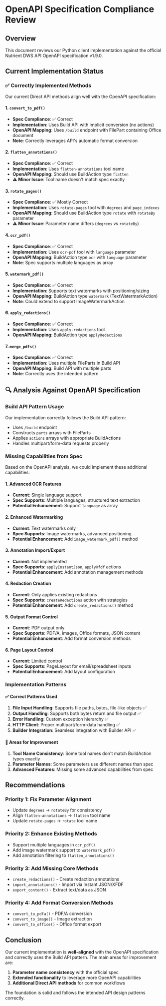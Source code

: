 # OpenAPI Specification Compliance Review

## Overview
This document reviews our Python client implementation against the official Nutrient DWS API OpenAPI specification v1.9.0.

## Current Implementation Status

### ✅ Correctly Implemented Methods

Our current Direct API methods align well with the OpenAPI specification:

#### 1. `convert_to_pdf()`
- **Spec Compliance**: ✅ Correct
- **Implementation**: Uses Build API with implicit conversion (no actions)
- **OpenAPI Mapping**: Uses `/build` endpoint with FilePart containing Office document
- **Note**: Correctly leverages API's automatic format conversion

#### 2. `flatten_annotations()`
- **Spec Compliance**: ✅ Correct  
- **Implementation**: Uses `flatten-annotations` tool name
- **OpenAPI Mapping**: Should use BuildAction type `flatten` 
- **⚠️ Minor Issue**: Tool name doesn't match spec exactly

#### 3. `rotate_pages()`
- **Spec Compliance**: ✅ Mostly Correct
- **Implementation**: Uses `rotate-pages` tool with `degrees` and `page_indexes`
- **OpenAPI Mapping**: Should use BuildAction type `rotate` with `rotateBy` parameter
- **⚠️ Minor Issue**: Parameter name differs (`degrees` vs `rotateBy`)

#### 4. `ocr_pdf()`
- **Spec Compliance**: ✅ Correct
- **Implementation**: Uses `ocr-pdf` tool with `language` parameter
- **OpenAPI Mapping**: BuildAction type `ocr` with `language` parameter
- **Note**: Spec supports multiple languages as array

#### 5. `watermark_pdf()`
- **Spec Compliance**: ✅ Correct
- **Implementation**: Supports text watermarks with positioning/sizing
- **OpenAPI Mapping**: BuildAction type `watermark` (TextWatermarkAction)
- **Note**: Could extend to support ImageWatermarkAction

#### 6. `apply_redactions()`
- **Spec Compliance**: ✅ Correct
- **Implementation**: Uses `apply-redactions` tool
- **OpenAPI Mapping**: BuildAction type `applyRedactions`

#### 7. `merge_pdfs()`
- **Spec Compliance**: ✅ Correct
- **Implementation**: Uses multiple FileParts in Build API
- **OpenAPI Mapping**: Build API with multiple parts
- **Note**: Correctly uses the intended pattern

## 🔍 Analysis Against OpenAPI Specification

### Build API Pattern Usage
Our implementation correctly follows the Build API pattern:
- Uses `/build` endpoint 
- Constructs `parts` arrays with FileParts
- Applies `actions` arrays with appropriate BuildActions
- Handles multipart/form-data requests properly

### Missing Capabilities from Spec

Based on the OpenAPI analysis, we could implement these additional capabilities:

#### 1. **Advanced OCR Features**
- **Current**: Single language support
- **Spec Supports**: Multiple languages, structured text extraction
- **Potential Enhancement**: Support `language` as array

#### 2. **Enhanced Watermarking**
- **Current**: Text watermarks only
- **Spec Supports**: Image watermarks, advanced positioning
- **Potential Enhancement**: Add `image_watermark_pdf()` method

#### 3. **Annotation Import/Export**
- **Current**: Not implemented
- **Spec Supports**: `applyInstantJson`, `applyXfdf` actions
- **Potential Enhancement**: Add annotation management methods

#### 4. **Redaction Creation**
- **Current**: Only applies existing redactions
- **Spec Supports**: `createRedactions` action with strategies
- **Potential Enhancement**: Add `create_redactions()` method

#### 5. **Output Format Control**
- **Current**: PDF output only
- **Spec Supports**: PDF/A, images, Office formats, JSON content
- **Potential Enhancement**: Add format conversion methods

#### 6. **Page Layout Control**
- **Current**: Limited control
- **Spec Supports**: PageLayout for email/spreadsheet inputs
- **Potential Enhancement**: Add layout configuration

### Implementation Patterns

#### ✅ Correct Patterns Used
1. **File Input Handling**: Supports file paths, bytes, file-like objects ✅
2. **Output Handling**: Supports both bytes return and file output ✅
3. **Error Handling**: Custom exception hierarchy ✅
4. **HTTP Client**: Proper multipart/form-data handling ✅
5. **Builder Integration**: Seamless integration with Builder API ✅

#### 🔧 Areas for Improvement
1. **Tool Name Consistency**: Some tool names don't match BuildAction types exactly
2. **Parameter Names**: Some parameters use different names than spec
3. **Advanced Features**: Missing some advanced capabilities from spec

## Recommendations

### Priority 1: Fix Parameter Alignment
- Update `degrees` → `rotateBy` for consistency
- Align `flatten-annotations` → `flatten` tool name
- Update `rotate-pages` → `rotate` tool name

### Priority 2: Enhance Existing Methods
- Support multiple languages in `ocr_pdf()`
- Add image watermark support to `watermark_pdf()`
- Add annotation filtering to `flatten_annotations()`

### Priority 3: Add Missing Core Methods
- `create_redactions()` - Create redaction annotations
- `import_annotations()` - Import via Instant JSON/XFDF
- `export_content()` - Extract text/data as JSON

### Priority 4: Add Format Conversion Methods
- `convert_to_pdfa()` - PDF/A conversion
- `convert_to_image()` - Image extraction
- `convert_to_office()` - Office format export

## Conclusion

Our current implementation is **well-aligned** with the OpenAPI specification and correctly uses the Build API pattern. The main areas for improvement are:

1. **Parameter name consistency** with the official spec
2. **Extended functionality** to leverage more OpenAPI capabilities  
3. **Additional Direct API methods** for common workflows

The foundation is solid and follows the intended API design patterns correctly.